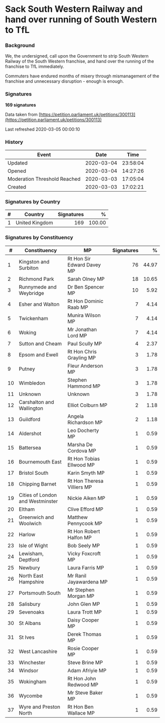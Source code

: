 # Sack South Western Railway and hand over running of South Western to TfL

### Background

We, the undersigned, call upon the Government to strip South Western Railway of the South Western franchise, and hand over the running of the franchise to TfL immediately.

Commuters have endured months of misery through mismanagement of the franchise and unnecessary disruption - enough is enough.

### Signatures

**169 signatures**

Data taken from [https://petition.parliament.uk/petitions/300113](https://petition.parliament.uk/petitions/300113)

Last refreshed 2020-03-05 00:00:10

### History

| Event | Date | Time |
| - | - | - |
| Updated | 2020-03-04 | 23:58:04 |
| Opened | 2020-03-04 | 14:27:26 |
| Moderation Threshold Reached | 2020-03-03 | 17:05:04 |
| Created | 2020-03-03 | 17:02:21 |

### Signatures by Country

| # | Country | Signatures | % |
| - | - | -: | -: |
| 1 | United Kingdom | 169 | 100.00 |

### Signatures by Constituency

| # | Constituency | MP | Signatures | % |
| - | - | - | -: | -: |
| 1 | Kingston and Surbiton | Rt Hon Sir Edward Davey MP | 76 | 44.97 |
| 2 | Richmond Park | Sarah Olney MP | 18 | 10.65 |
| 3 | Runnymede and Weybridge | Dr Ben Spencer MP | 10 | 5.92 |
| 4 | Esher and Walton | Rt Hon Dominic Raab MP | 7 | 4.14 |
| 5 | Twickenham | Munira Wilson MP | 7 | 4.14 |
| 6 | Woking | Mr Jonathan Lord MP | 7 | 4.14 |
| 7 | Sutton and Cheam | Paul Scully MP | 4 | 2.37 |
| 8 | Epsom and Ewell | Rt Hon Chris Grayling MP | 3 | 1.78 |
| 9 | Putney | Fleur Anderson MP | 3 | 1.78 |
| 10 | Wimbledon | Stephen Hammond MP | 3 | 1.78 |
| 11 | Unknown | Unknown | 3 | 1.78 |
| 12 | Carshalton and Wallington | Elliot Colburn MP | 2 | 1.18 |
| 13 | Guildford | Angela Richardson MP | 2 | 1.18 |
| 14 | Aldershot | Leo Docherty MP | 1 | 0.59 |
| 15 | Battersea | Marsha De Cordova MP | 1 | 0.59 |
| 16 | Bournemouth East | Rt Hon Tobias Ellwood MP | 1 | 0.59 |
| 17 | Bristol South | Karin Smyth MP | 1 | 0.59 |
| 18 | Chipping Barnet | Rt Hon Theresa Villiers MP | 1 | 0.59 |
| 19 | Cities of London and Westminster | Nickie Aiken MP | 1 | 0.59 |
| 20 | Eltham | Clive Efford MP | 1 | 0.59 |
| 21 | Greenwich and Woolwich | Matthew Pennycook MP | 1 | 0.59 |
| 22 | Harlow | Rt Hon Robert Halfon MP | 1 | 0.59 |
| 23 | Isle of Wight | Bob Seely MP | 1 | 0.59 |
| 24 | Lewisham, Deptford | Vicky Foxcroft MP | 1 | 0.59 |
| 25 | Newbury | Laura Farris MP | 1 | 0.59 |
| 26 | North East Hampshire | Mr Ranil Jayawardena MP | 1 | 0.59 |
| 27 | Portsmouth South | Mr Stephen Morgan MP | 1 | 0.59 |
| 28 | Salisbury | John Glen MP | 1 | 0.59 |
| 29 | Sevenoaks | Laura Trott MP | 1 | 0.59 |
| 30 | St Albans | Daisy Cooper MP | 1 | 0.59 |
| 31 | St Ives | Derek Thomas MP | 1 | 0.59 |
| 32 | West Lancashire | Rosie Cooper MP | 1 | 0.59 |
| 33 | Winchester | Steve Brine MP | 1 | 0.59 |
| 34 | Windsor | Adam Afriyie MP | 1 | 0.59 |
| 35 | Wokingham | Rt Hon John Redwood MP | 1 | 0.59 |
| 36 | Wycombe | Mr Steve Baker MP | 1 | 0.59 |
| 37 | Wyre and Preston North | Rt Hon Ben Wallace MP | 1 | 0.59 |
